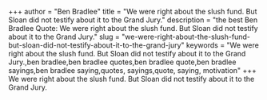 +++
author = "Ben Bradlee"
title = "We were right about the slush fund. But Sloan did not testify about it to the Grand Jury."
description = "the best Ben Bradlee Quote: We were right about the slush fund. But Sloan did not testify about it to the Grand Jury."
slug = "we-were-right-about-the-slush-fund-but-sloan-did-not-testify-about-it-to-the-grand-jury"
keywords = "We were right about the slush fund. But Sloan did not testify about it to the Grand Jury.,ben bradlee,ben bradlee quotes,ben bradlee quote,ben bradlee sayings,ben bradlee saying,quotes, sayings,quote, saying, motivation"
+++
We were right about the slush fund. But Sloan did not testify about it to the Grand Jury.
